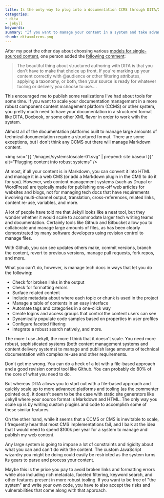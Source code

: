 ```yaml
---
title: Is the only way to plug into a documentation CCMS through DITA/XML?
categories:
- dita
- jekyll
keywords: 
summary: "If you want to manage your content in a system and take advantage of more robust documentation management, it seems like your content needs to be in DITA or XML for the system to parse and process it. Almost no component content management systems handle anything like Markdown or other unstructured content. This requirement will likely always push large teams toward DITA/XML."
thumb: ditaxmlccms.png
---
```


After my post the other day about choosing various [models for single-sourced content](http://idratherbewriting.com/2016/02/11/the-problem-with-single-source-publishing/), one person added the [following comment](http://idratherbewriting.com/2016/02/11/the-problem-with-single-source-publishing/#comment-2510062908):

>The beautiful thing about structured authoring with DITA is that you don't have to make that choice up front. If you're marking up your content correctly with @audience or other filtering attributes, applying a taxonomy, or both, then your source is ready for whatever tooling or delivery you choose to use....

This encouraged me to publish some realizations I've had about tools for some time. If you want to scale your documentation management in a more robust component content management platform (CCMS) or other system, you pretty much need to have your documentation in a structured format like DITA, Docbook, or some other XML flavor in order to work with the system. 

Almost all of the documentation platforms built to manage large amounts of technical documentation require a structured format. There are some exceptions, but I don't think any CCMS out there will manage Markdown content. 

<img src="{{ "/images/systemstoscale-01.svg" | prepend: site.baseurl }}" alt="Plugging content into robust systems" />

At most, if all your content is in Markdown, you can convert it into HTML and manage it in a web CMS (or add a Markdown plugin in the CMS to do it for you). However, web content management systems (such as Drupal or WordPress) are typically made for publishing one-off web articles for websites and blogs, not for managing tech docs that have requirements involving multi-channel output, translation, cross-references, related links, content re-use, variables, and more.

A lot of people have told me that Jekyll looks like a neat tool, but they wonder whether it would scale to accommodate larger tech writing teams and documentation. Certainly tools like Github and Bitbucket allow you to collaborate and manage large amounts of files, as has been clearly demonstrated by many software developers using revision control to manage files. 

With Github, you can see updates others make, commit versions, branch the content, revert to previous versions, manage pull requests, fork repos, and more. 

What you can't do, however, is manage tech docs in ways that let you do the following:

* Check for broken links in the output
* Check for formatting errors
* Surface related content
* Include metadata about where each topic or chunk is used in the project
* Manage a table of contents in an easy interface
* Automate tags and categories in a one-click way
* Create logins and access groups that control the content users can see
* Dynamically populate code samples based on properties in user profiles
* Configure faceted filtering
* Integrate a robust search natively, and more.

The more I use Jekyll, the more I think that it doesn't scale. You need more robust, sophisticated systems (both content management systems and content delivery systems) to manage and publish large amounts of technical documentation with complex re-use and other requirements. 

Don't get me wrong. You can do a heck of a lot with a file-based approach and a good revision control tool like Github. You can probably do 80% of the core of what you need to do.

But whereas DITA allows you to start out with a file-based approach and quickly scale up to more advanced platforms and tooling (as the commenter pointed out), it doesn't seem to be the case with static site generators like Jekyll where your source format is Markdown and HTML. The only way you scale up is by writing custom plugins and code to accomplish some of these similar features.

On the other hand, while it seems that a CCMS or CMS is inevitable to scale, I frequently hear that most CMS implementations fail, and I balk at the idea that I would need to spend $100k per year for a system to manage and publish my web content. 

Any large system is going to impose a lot of constraints and rigidity about what you can and can't do with the content. The custom JavaScript wizardry you might be doing could easily be restricted as the system turns its gears to parse and process your content.

Maybe this is the price you pay to avoid broken links and formatting errors while also including rich metadata, faceted filtering, keyword search, and other features present in more robust tooling. If you want to be free of "the system" and write your own code, you have to also accept the risks and vulnerabilities that come along with that approach.
 
